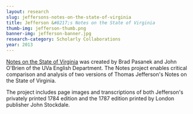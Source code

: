 ```yaml
---
layout: research
slug: jeffersons-notes-on-the-state-of-virginia
title: Jefferson &#8217;s Notes on the State of Virginia
thumb-img: jefferson-thumb.png
banner-img: jefferson-banner.jpg
research-category: Scholarly Collaborations
year: 2013
---
```


[Notes on the State of Virginia](http://jefferson-notes.org/) was created by Brad Pasanek and John O'Brien of the UVa English Department. The Notes project enables critical comparison and analysis of two versions of Thomas Jefferson's Notes on the State of Virginia. 

The project includes page images and transcriptions of both Jefferson's privately printed 1784 edition and the 1787 edition printed by London publisher John Stockdale.

